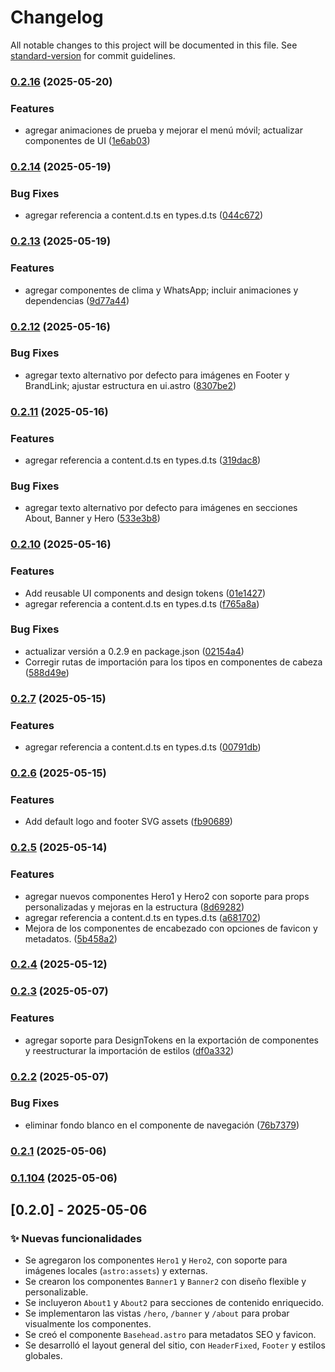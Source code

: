 # Changelog

All notable changes to this project will be documented in this file. See [standard-version](https://github.com/conventional-changelog/standard-version) for commit guidelines.

### [0.2.16](https://github.com/Forever-twenty-nine/astro-ui-lib/compare/v0.2.14...v0.2.16) (2025-05-20)


### Features

* agregar animaciones de prueba y mejorar el menú móvil; actualizar componentes de UI ([1e6ab03](https://github.com/Forever-twenty-nine/astro-ui-lib/commit/1e6ab03a6bab80ccf0c4b6a27dec96548446a0ae))

### [0.2.14](https://github.com/Forever-twenty-nine/astro-ui-lib/compare/v0.2.13...v0.2.14) (2025-05-19)


### Bug Fixes

* agregar referencia a content.d.ts en types.d.ts ([044c672](https://github.com/Forever-twenty-nine/astro-ui-lib/commit/044c67225d160c12c86080ba0f5fe8a3d96ec120))

### [0.2.13](https://github.com/Forever-twenty-nine/astro-ui-lib/compare/v0.2.12...v0.2.13) (2025-05-19)


### Features

* agregar componentes de clima y WhatsApp; incluir animaciones y dependencias ([9d77a44](https://github.com/Forever-twenty-nine/astro-ui-lib/commit/9d77a44e1b99bdfeeeb04bebaf35cb83dbea4d85))

### [0.2.12](https://github.com/Forever-twenty-nine/astro-ui-lib/compare/v0.2.11...v0.2.12) (2025-05-16)


### Bug Fixes

* agregar texto alternativo por defecto para imágenes en Footer y BrandLink; ajustar estructura en ui.astro ([8307be2](https://github.com/Forever-twenty-nine/astro-ui-lib/commit/8307be2898bbe8fb7bbbdb96e213a1f007103cb2))

### [0.2.11](https://github.com/Forever-twenty-nine/astro-ui-lib/compare/v0.2.10...v0.2.11) (2025-05-16)


### Features

* agregar referencia a content.d.ts en types.d.ts ([319dac8](https://github.com/Forever-twenty-nine/astro-ui-lib/commit/319dac865bacc29131361395e6798ccb046d8fa1))


### Bug Fixes

* agregar texto alternativo por defecto para imágenes en secciones About, Banner y Hero ([533e3b8](https://github.com/Forever-twenty-nine/astro-ui-lib/commit/533e3b800d4fdd9eb94d9647763c3727d64adb01))

### [0.2.10](https://github.com/Forever-twenty-nine/astro-ui-lib/compare/v0.2.7...v0.2.10) (2025-05-16)


### Features

* Add reusable UI components and design tokens ([01e1427](https://github.com/Forever-twenty-nine/astro-ui-lib/commit/01e142767ec7d8aca7089f9cf30de826abd8064e))
* agregar referencia a content.d.ts en types.d.ts ([f765a8a](https://github.com/Forever-twenty-nine/astro-ui-lib/commit/f765a8a5dc53a782d0a29f7ce67eed113b9fc82f))


### Bug Fixes

* actualizar versión a 0.2.9 en package.json ([02154a4](https://github.com/Forever-twenty-nine/astro-ui-lib/commit/02154a4e8df03dbeb057d2f86bc22c0a3621fdb7))
* Corregir rutas de importación para los tipos en componentes de cabeza ([588d49e](https://github.com/Forever-twenty-nine/astro-ui-lib/commit/588d49e74762439edc828a17e0668c12d561a157))

### [0.2.7](https://github.com/Forever-twenty-nine/astro-ui-lib/compare/v0.2.6...v0.2.7) (2025-05-15)


### Features

* agregar referencia a content.d.ts en types.d.ts ([00791db](https://github.com/Forever-twenty-nine/astro-ui-lib/commit/00791db6575c7b4155f2c9b988391507f3d42065))

### [0.2.6](https://github.com/Forever-twenty-nine/astro-ui-lib/compare/v0.2.5...v0.2.6) (2025-05-15)


### Features

* Add default logo and footer SVG assets ([fb90689](https://github.com/Forever-twenty-nine/astro-ui-lib/commit/fb9068921d478775655458084f46aafdb983c1ad))

### [0.2.5](https://github.com/Forever-twenty-nine/astro-ui-lib/compare/v0.2.4...v0.2.5) (2025-05-14)


### Features

* agregar nuevos componentes Hero1 y Hero2 con soporte para props personalizadas y mejoras en la estructura ([8d69282](https://github.com/Forever-twenty-nine/astro-ui-lib/commit/8d692827bae784acc5cd2d226f1865d778b48b31))
* agregar referencia a content.d.ts en types.d.ts ([a681702](https://github.com/Forever-twenty-nine/astro-ui-lib/commit/a681702355ad77ffed697591a69031add2acc0d1))
* Mejora de los componentes de encabezado con opciones de favicon y metadatos. ([5b458a2](https://github.com/Forever-twenty-nine/astro-ui-lib/commit/5b458a29c20b8a0e0b6056dc0ad67e4379d916ea))

### [0.2.4](https://github.com/Forever-twenty-nine/astro-ui-lib/compare/v0.2.3...v0.2.4) (2025-05-12)

### [0.2.3](https://github.com/Forever-twenty-nine/astro-ui-lib/compare/v0.2.2...v0.2.3) (2025-05-07)


### Features

* agregar soporte para DesignTokens en la exportación de componentes y reestructurar la importación de estilos ([df0a332](https://github.com/Forever-twenty-nine/astro-ui-lib/commit/df0a332ec7e829f6a138ea9072a4e39c6a70ed17))

### [0.2.2](https://github.com/Forever-twenty-nine/astro-ui-lib/compare/v0.2.1...v0.2.2) (2025-05-07)


### Bug Fixes

* eliminar fondo blanco en el componente de navegación ([76b7379](https://github.com/Forever-twenty-nine/astro-ui-lib/commit/76b73797fb7bc0a9a35bd9fa468438ae4aca6ac9))

### [0.2.1](https://github.com/Forever-twenty-nine/astro-ui-lib/compare/v0.1.104...v0.2.1) (2025-05-06)

### [0.1.104](https://github.com/Forever-twenty-nine/astro-ui-lib/compare/v0.2.0...v0.1.104) (2025-05-06)

## [0.2.0] - 2025-05-06

### ✨ Nuevas funcionalidades

- Se agregaron los componentes `Hero1` y `Hero2`, con soporte para imágenes locales (`astro:assets`) y externas.
- Se crearon los componentes `Banner1` y `Banner2` con diseño flexible y personalizable.
- Se incluyeron `About1` y `About2` para secciones de contenido enriquecido.
- Se implementaron las vistas `/hero`, `/banner` y `/about` para probar visualmente los componentes.
- Se creó el componente `Basehead.astro` para metadatos SEO y favicon.
- Se desarrolló el layout general del sitio, con `HeaderFixed`, `Footer` y estilos globales.
